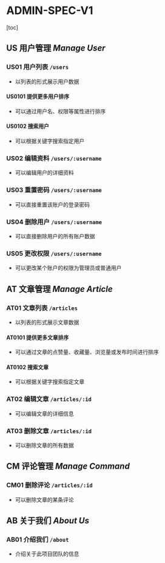 # **ADMIN-SPEC-V1**

[toc]



## US 用户管理 *Manage User* 

### US01 用户列表 `/users`

- 以列表的形式展示用户数据

#### US0101 提供更多用户排序

- 可以通过用户名、权限等属性进行排序

#### US0102 搜索用户

- 可以根据关键字搜索指定用户

### US02 编辑资料 `/users/:username`

- 可以编辑用户的详细资料

### US03 重置密码 `/users/:username`

- 可以直接重置该账户的登录密码

### US04 删除用户 `/users/:username`

- 可以直接删除用户的所有账户数据

### US05 更改权限 `/users/:username`

- 可以更改某个账户的权限为管理员或普通用户



## AT 文章管理 *Manage Article*

### AT01 文章列表 `/articles`

- 以列表的形式展示文章数据

#### AT0101 提供更多文章排序

- 可以通过文章的点赞量、收藏量、浏览量或发布时间进行排序

#### AT0102 搜索文章

- 可以根据关键字搜索指定文章

### AT02 编辑文章 `/articles/:id`

- 可以编辑文章的详细信息

### AT03 删除文章 `/articles/:id`

- 可以删除文章的所有数据



## CM 评论管理 *Manage Command*

### CM01 删除评论 `/articles/:id`

- 可以删除文章的某条评论



## AB 关于我们 *About Us*

### AB01 介绍我们 `/about`

- 介绍关于此项目团队的信息

